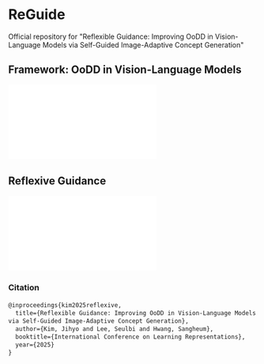 # ReGuide
Official repository for "Reflexible Guidance: Improving OoDD in Vision-Language Models via Self-Guided Image-Adaptive Concept Generation"

## Framework: OoDD in Vision-Language Models
![Framework](./asset/overview.pdf)

## Reflexive Guidance
![Framework](./asset/reguide-framework.pdf)

### Citation
```
@inproceedings{kim2025reflexive,
  title={Reflexible Guidance: Improving OoDD in Vision-Language Models via Self-Guided Image-Adaptive Concept Generation},
  author={Kim, Jihyo and Lee, Seulbi and Hwang, Sangheum},
  booktitle={International Conference on Learning Representations},
  year={2025}
}
```
